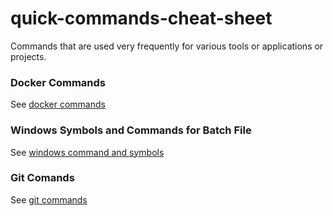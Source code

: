 # quick-commands-cheat-sheet

Commands that are used very frequently for various tools or applications or projects.

### Docker Commands
See [docker commands](https://github.com/gkarthiks/quick-commands-cheat-sheet/blob/master/docker-commands.md)

### Windows Symbols and Commands for Batch File 
See [windows command and symbols](https://github.com/gkarthiks/quick-commands-cheat-sheet/blob/master/windows-batch-file.md)

### Git Comands
See [git commands](https://github.com/gkarthiks/quick-commands-cheat-sheet/blob/master/git.md)
